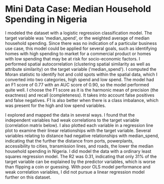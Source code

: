 # Mini Data Case: Median Household Spending in Nigeria

I modeled the dataset with a logistic regression classification model. The target variable was 'median_spend', or the weighted average of median household spending. Since there was no indication of a particular business use case, this model could be applied for several goals, such as identifying homes with high spending to market for a commercial product or homes with low spending that may be at risk for socio-economic factors. I performed spatial autocorrelation (clustering spatial similarity as well as attribute similarity) on the target variable ('median_spend'). I computed the Moran statistic to identify hot and cold spots within the spatial data, which I converted into two categories, high spend and low spend. The model had an F1 score of 0.77 with an AUC score of 0.90, so the model performed quite well. I choose the F1 score as it is the harmonic mean of precision (the exactness) and recall (completeness). It takes into account false positives and false negatives. F1 is also better when there is a class imbalance, which was present for the high and low spend variables.

I explored and mapped the data in several ways. I found that the independent variables had weak correlations to the target variable (correlation matrix below). I also plotted each variable in a regression line plot to examine their linear relationships with the target variable. Several variables relating to distance had negative relationships with median_spend, indicating that the further the distance from ports, powerplants, accessibility to cities, transmission lines, and roads, the lower the median household spending in Nigeria. I did model the data with a ordinary least squares regression model. The R2 was 0.31, indicating that only 31% of the target variable can be explained by the predictor variables, which is worse than flipping a coin or guessing. With poor OLS model performance and weak correlation variables, I did not pursue a linear regression model further on this dataset.
